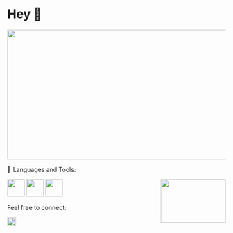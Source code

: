 # Hey 👋


<img src="https://user-images.githubusercontent.com/67998630/132937630-56a77dde-dc14-46e6-8648-d1c534edf878.gif" width="1000" height="300">










🔨 Languages and Tools:


[<img src="https://user-images.githubusercontent.com/67998630/132938402-3cf935dd-b0dc-44dc-bbbc-ae635c6d9532.png" width="40" height="40">](https://www.python.org)   [<img src="https://user-images.githubusercontent.com/67998630/132938398-f6bc1704-18dc-4528-88b5-464a3dbb02f7.jpg" width="40" height="40">](https://www.java.com/en/) [<img src="https://user-images.githubusercontent.com/67998630/132938397-4f32afe2-0394-4119-8cbd-a4d55befc408.png" width="40" height="40">](https://nodejs.org/en/) <img align="right" width="150" height="100" src="https://user-images.githubusercontent.com/67998630/132938609-a74ced3c-1b2d-4323-aa82-5944148667ec.gif">



Feel free to connect:

[<img src="https://user-images.githubusercontent.com/67998630/132637299-6efaf5c7-72fc-40a4-8f24-4fad4b1d61aa.png" width="20" height="20">](https://www.linkedin.com/in/sridhar-d-69ba63203/)








